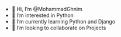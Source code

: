 - 👋 Hi, I’m @MohammadGhnim
- 👀 I’m interested in Python
- 🌱 I’m currently learning Python and Django
- 💞️ I’m looking to collaborate on Projects

<!---
MohammadGhnim/MohammadGhnim is a ✨ special ✨ repository because its `README.md` (this file) appears on your GitHub profile.
You can click the Preview link to take a look at your changes.
--->
